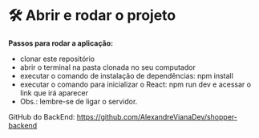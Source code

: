 # 🛠️ Abrir e rodar o projeto

**Passos para rodar a aplicação:**

- clonar este repositório
- abrir o terminal na pasta clonada no seu computador
- executar o comando de instalação de dependências: npm install
- executar o comando para inicializar o React: npm run dev e acessar o link que irá aparecer
- Obs.: lembre-se de ligar o servidor.

GitHub do BackEnd: https://github.com/AlexandreVianaDev/shopper-backend
